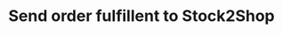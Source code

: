 ---
title: "Send order fulfillent to Stock2Shop"
name: "channelmeta_shopify"
key: "fulfillment_map"
description: "Map used to transform the S2S fulfilment into the Shopify fulfilment, NB! Update location ID from channel setting and add to map, see this documentation https://help.shopify.com/en/api/reference/shipping-and-fulfillment/fulfillment#create"
user_friendly_description: "Once Stock2Shop has received fulfillment data from your fulifllment service we can map this to Shopify to update the order status as well as trigger fulfillment emails that will be sent to your client."
default: "{ 	&quot;fulfillment&quot;: { 		&quot;tracking_number&quot;: &quot;{{tracking_number}}&quot;, 		&quot;tracking_company&quot;: &quot;{{tracking_company}}&quot;, 		&quot;tracking_url&quot;: &quot;{{tracking_url}}&quot;, 		&quot;location_id&quot;: 123456789, 		&quot;notify_customer&quot;: false 	} }"
values: []
tags: [channelmeta,shopify]
type: "meta"
process: "fulfillments"
headless: true
---